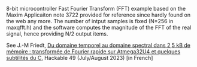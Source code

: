 8-bit microcontroller Fast Fourier Transform (FFT) example based on the Maxim 
Applicaiton note 3722 provided for reference since hardly found on the web any 
more. The number of intput samples is fixed (N=256 in maxqfft.h) and the software
computes the magnitude of the FFT of the real signal, hence providing N/2 output
items.

See J.-M Friedt, <a href="http://jmfriedt.free.fr/glmf_an3722.pdf">Du domaine temporel 
au domaine spectral dans 2,5 kB de mémoire : transformée de Fourier rapide sur Atmega32U4 
et quelques subtilités du C</a>, Hackable 49 (July/August 2023) [in French]
